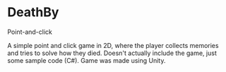 # DeathBy
Point-and-click

A simple point and click game in 2D, where the player collects memories and tries to solve how they died.
Doesn't actually include the game, just some sample code (C#). Game was made using Unity.
